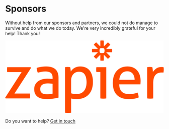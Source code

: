 # Sponsors

Without help from our sponsors and partners, we could not do manage to survive and do what we do today. We're very incredibly grateful for your help! Thank you!

[![Thank you Zapier](zapier.png)](https://zapier.com/)


Do you want to help? [Get in touch](kontakt.md)

